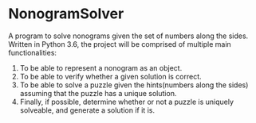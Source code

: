 # NonogramSolver
A program to solve nonograms given the set of numbers along the sides. 
Written in Python 3.6, the project will be comprised of multiple main functionalities: 
  1. To be able to represent a nonogram as an object.
  2. To be able to verify whether a given solution is correct.
  3. To be able to solve a puzzle given the hints(numbers along the sides) assuming that the puzzle has a unique solution.
  4. Finally, if possible, determine whether or not a puzzle is uniquely solveable, and generate a solution if it is. 
